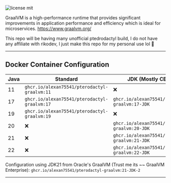 
![license mit](https://img.shields.io/badge/license-MIT-green)

GraalVM is a high-performance runtime that provides significant improvements in application performance and efficiency which is ideal for microservices. https://www.graalvm.org/


This repo will be having many unofficial ptedrodactyl build, I do not have any affiliate with rikodev, I just make this repo for my personal use lol 🧐

___

## Docker Container Configuration

| Java | Standard                               	     | JDK (Mostly CE Build)                              | Enterprise                                      |
|------	|--------------------------------------------- |--------------------------------------------------- |------------------------------------------------ |
| 11    | `ghcr.io/alexan75541/pterodactyl-graalvm:11` | ❌                                          	    | `ghcr.io/alexan75541/pterodactyl-graalvm:11-EE` |
| 17    | `ghcr.io/alexan75541/pterodactyl-graalvm:17` | `ghcr.io/alexan75541/pterodactyl-graalvm:17-JDK` 	| `ghcr.io/alexan75541/pterodactyl-graalvm:17-EE` |
| 19   	| `ghcr.io/alexan75541/pterodactyl-graalvm:19` | ❌                                          	    | ❌                                         	  |
| 20   	| ❌                                     	   | `ghcr.io/alexan75541/pterodactyl-graalvm:20-JDK` 	| ❌                                         	  |
| 21   	| ❌                                           | `ghcr.io/alexan75541/pterodactyl-graalvm:21-JDK` 	| ❌                                         	  |
| 22    | ❌                                     	   | `ghcr.io/alexan75541/pterodactyl-graalvm:22-JDK` 	| ❌                                         	  |

Configuration using JDK21 from Oracle's GraalVM (Trust me its ~~ GraalVM Enterprise): `ghcr.io/alexan75541/pterodactyl-graalvm:21-JDK-2`
___
